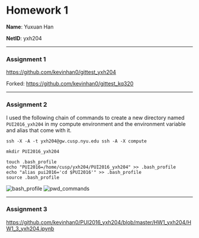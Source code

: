 # Homework 1

**Name**: Yuxuan Han

**NetID**: yxh204

---

### Assignment 1

https://github.com/kevinhan0/gittest_yxh204

Forked: https://github.com/kevinhan0/gittest_kq320

---

### Assignment 2

I used the following chain of commands to create a new directory named `PUI2016_yxh204` in my compute environment and the environment variable and alias that come with it.
```
ssh -X -A -t yxh204@gw.cusp.nyu.edu ssh -A -X compute
```

```
mkdir PUI2016_yxh204
```

```
touch .bash_profile
echo "PUI2016=/home/cusp/yxh204/PUI2016_yxh204" >> .bash_profile
echo "alias pui2016='cd $PUI2016'" >> .bash_profile
source .bash_profile
```
![bash_profile](https://raw.githubusercontent.com/kevinhan0/PUI2016_yxh204/master/HW1_yxh204/bash_profiile.png)
![pwd_commands](https://raw.githubusercontent.com/kevinhan0/PUI2016_yxh204/master/HW1_yxh204/pwd_commands.png)

---

### Assignment 3

https://github.com/kevinhan0/PUI2016_yxh204/blob/master/HW1_yxh204/HW1_3_yxh204.ipynb
